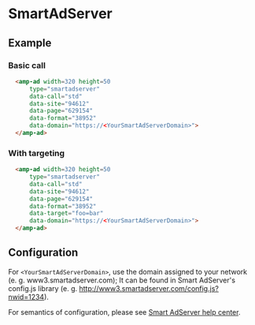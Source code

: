 <!---
Copyright 2015 The AMP HTML Authors. All Rights Reserved.

Licensed under the Apache License, Version 2.0 (the "License");
you may not use this file except in compliance with the License.
You may obtain a copy of the License at

      http://www.apache.org/licenses/LICENSE-2.0

Unless required by applicable law or agreed to in writing, software
distributed under the License is distributed on an "AS-IS" BASIS,
WITHOUT WARRANTIES OR CONDITIONS OF ANY KIND, either express or implied.
See the License for the specific language governing permissions and
limitations under the License.
-->

# SmartAdServer

## Example

### Basic call

```html
  <amp-ad width=320 height=50
      type="smartadserver"
      data-call="std"
      data-site="94612"
      data-page="629154"
      data-format="38952"
      data-domain="https://<YourSmartAdServerDomain>">
  </amp-ad>
```

### With targeting

```html
  <amp-ad width=320 height=50
      type="smartadserver"
      data-call="std"
      data-site="94612"
      data-page="629154"
      data-format="38952"
      data-target="foo=bar"
      data-domain="https://<YourSmartAdServerDomain>">
  </amp-ad>
```

## Configuration

For ``<YourSmartAdServerDomain>``, use the domain assigned to your network (e. g. www3.smartadserver.com); It can be found in Smart AdServer's config.js library (e. g. http://www3.smartadserver.com/config.js?nwid=1234).


For semantics of configuration, please see [Smart AdServer help center](http://help.smartadserver.com/).